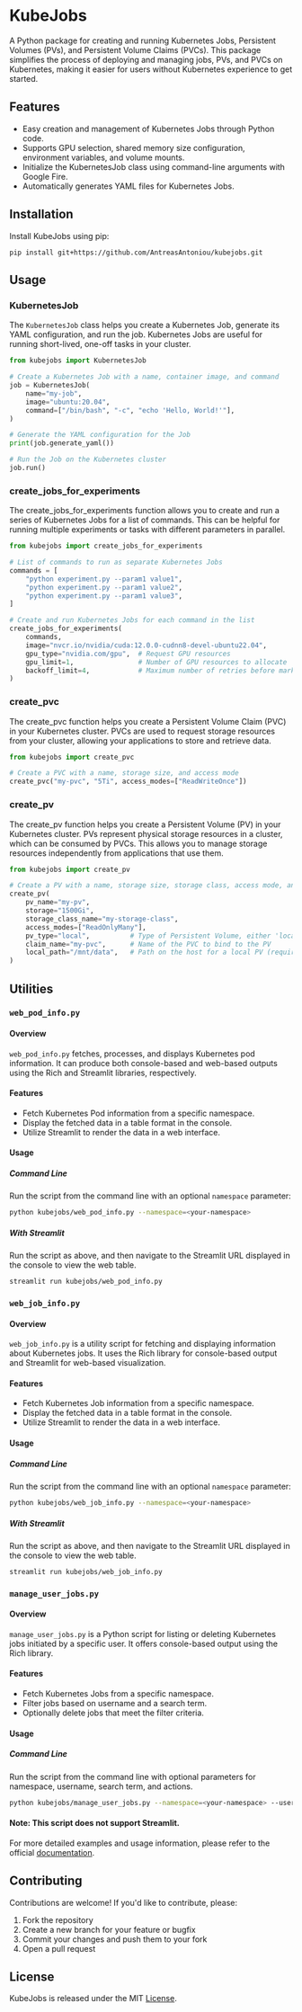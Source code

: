 # KubeJobs

A Python package for creating and running Kubernetes Jobs, Persistent Volumes (PVs), and Persistent Volume Claims (PVCs). This package simplifies the process of deploying and managing jobs, PVs, and PVCs on Kubernetes, making it easier for users without Kubernetes experience to get started.


## Features

- Easy creation and management of Kubernetes Jobs through Python code.
- Supports GPU selection, shared memory size configuration, environment variables, and volume mounts.
- Initialize the KubernetesJob class using command-line arguments with Google Fire.
- Automatically generates YAML files for Kubernetes Jobs.

## Installation

Install KubeJobs using pip:

```
pip install git+https://github.com/AntreasAntoniou/kubejobs.git
```

## Usage

### KubernetesJob

The `KubernetesJob` class helps you create a Kubernetes Job, generate its YAML configuration, and run the job. Kubernetes Jobs are useful for running short-lived, one-off tasks in your cluster.

```python
from kubejobs import KubernetesJob

# Create a Kubernetes Job with a name, container image, and command
job = KubernetesJob(
    name="my-job",
    image="ubuntu:20.04",
    command=["/bin/bash", "-c", "echo 'Hello, World!'"],
)

# Generate the YAML configuration for the Job
print(job.generate_yaml())

# Run the Job on the Kubernetes cluster
job.run()
```

### create_jobs_for_experiments

The create_jobs_for_experiments function allows you to create and run a series of Kubernetes Jobs for a list of commands. This can be helpful for running multiple experiments or tasks with different parameters in parallel.


```python
from kubejobs import create_jobs_for_experiments

# List of commands to run as separate Kubernetes Jobs
commands = [
    "python experiment.py --param1 value1",
    "python experiment.py --param1 value2",
    "python experiment.py --param1 value3",
]

# Create and run Kubernetes Jobs for each command in the list
create_jobs_for_experiments(
    commands,
    image="nvcr.io/nvidia/cuda:12.0.0-cudnn8-devel-ubuntu22.04",
    gpu_type="nvidia.com/gpu",  # Request GPU resources
    gpu_limit=1,                # Number of GPU resources to allocate
    backoff_limit=4,            # Maximum number of retries before marking job as failed
)
```

### create_pvc

The create_pvc function helps you create a Persistent Volume Claim (PVC) in your Kubernetes cluster. PVCs are used to request storage resources from your cluster, allowing your applications to store and retrieve data.

```python
from kubejobs import create_pvc

# Create a PVC with a name, storage size, and access mode
create_pvc("my-pvc", "5Ti", access_modes=["ReadWriteOnce"])
```

### create_pv

The create_pv function helps you create a Persistent Volume (PV) in your Kubernetes cluster. PVs represent physical storage resources in a cluster, which can be consumed by PVCs. This allows you to manage storage resources independently from applications that use them.

```python
from kubejobs import create_pv

# Create a PV with a name, storage size, storage class, access mode, and other properties
create_pv(
    pv_name="my-pv",
    storage="1500Gi",
    storage_class_name="my-storage-class",
    access_modes=["ReadOnlyMany"],
    pv_type="local",          # Type of Persistent Volume, either 'local' or 'gcePersistentDisk'
    claim_name="my-pvc",      # Name of the PVC to bind to the PV
    local_path="/mnt/data",   # Path on the host for a local PV (required when pv_type is 'local')
)
```

## Utilities

### `web_pod_info.py`

#### Overview

`web_pod_info.py` fetches, processes, and displays Kubernetes pod information. It can produce both console-based and web-based outputs using the Rich and Streamlit libraries, respectively.

#### Features

- Fetch Kubernetes Pod information from a specific namespace.
- Display the fetched data in a table format in the console.
- Utilize Streamlit to render the data in a web interface.

#### Usage

##### Command Line

Run the script from the command line with an optional `namespace` parameter:

```bash
python kubejobs/web_pod_info.py --namespace=<your-namespace>
```

##### With Streamlit

Run the script as above, and then navigate to the Streamlit URL displayed in the console to view the web table.

```bash
streamlit run kubejobs/web_pod_info.py
```

### `web_job_info.py`

#### Overview

`web_job_info.py` is a utility script for fetching and displaying information about Kubernetes jobs. It uses the Rich library for console-based output and Streamlit for web-based visualization.

#### Features

- Fetch Kubernetes Job information from a specific namespace.
- Display the fetched data in a table format in the console.
- Utilize Streamlit to render the data in a web interface.

#### Usage

##### Command Line

Run the script from the command line with an optional `namespace` parameter:

```bash
python kubejobs/web_job_info.py --namespace=<your-namespace>
```

##### With Streamlit

Run the script as above, and then navigate to the Streamlit URL displayed in the console to view the web table.

```bash
streamlit run kubejobs/web_job_info.py
```

### `manage_user_jobs.py`

#### Overview

`manage_user_jobs.py` is a Python script for listing or deleting Kubernetes jobs initiated by a specific user. It offers console-based output using the Rich library.

#### Features

- Fetch Kubernetes Jobs from a specific namespace.
- Filter jobs based on username and a search term.
- Optionally delete jobs that meet the filter criteria.

#### Usage

##### Command Line

Run the script from the command line with optional parameters for namespace, username, search term, and actions.

```bash
python kubejobs/manage_user_jobs.py --namespace=<your-namespace> --username=<your-username> --term=<search-term> --delete=<True/False>
```

#### Note: This script does not support Streamlit.


For more detailed examples and usage information, please refer to the official [documentation](https://antreas.io/kubejobs/).

## Contributing

Contributions are welcome! If you'd like to contribute, please:

1. Fork the repository
2. Create a new branch for your feature or bugfix
3. Commit your changes and push them to your fork
4. Open a pull request

## License

KubeJobs is released under the MIT [License](LICENSE).
